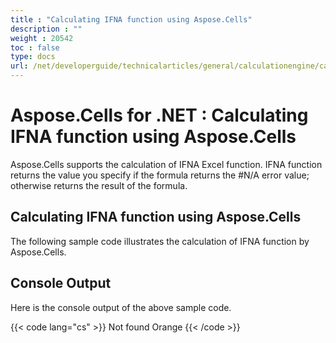 ```yaml
---
title : "Calculating IFNA function using Aspose.Cells" 
description : "" 
weight : 20542 
toc : false
type: docs
url: /net/developerguide/technicalarticles/general/calculationengine/calculating+ifna+function+using+aspose.cells/
---
```


# Aspose.Cells for .NET : Calculating IFNA function using Aspose.Cells


Aspose.Cells supports the calculation of IFNA Excel function. IFNA function returns the value you specify if the formula returns the #N/A error value; otherwise returns the result of the formula.

## Calculating IFNA function using Aspose.Cells

The following sample code illustrates the calculation of IFNA function by Aspose.Cells.

## Console Output

Here is the console output of the above sample code.

{{< code lang="cs" >}}
Not found
Orange
{{< /code >}}


